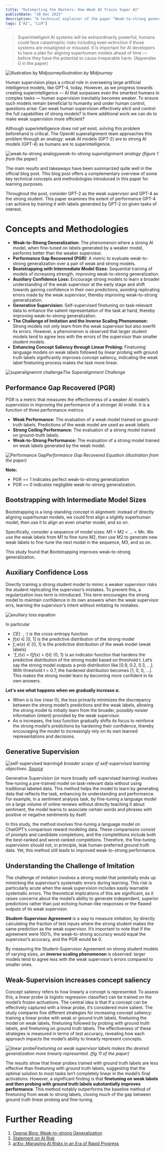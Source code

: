 ```yaml
---
title: "Outsmarting the Masters: How Weak AI Trains Super AI"
publishDate: "30 Dec 2023"
description: "A technical explainer of the paper “Weak-to-strong generalization: eliciting strong capabilities with weak supervision”"
tags: ["AI", "LLM"]
---
```


> Superintelligent AI systems will be extraordinarily powerful; humans could face catastrophic risks including even extinction if those systems are misaligned or misused. It is important for AI developers to have a plan for aligning superhuman models ahead of time — before they have the potential to cause irreparable harm. (Appendex G in the paper)

![illustration by Midjourney](https://miro.medium.com/v2/resize:fit:2000/format:webp/0*qhSCrq78wmBtYO6S)_illustration by Midjourney_

Human supervision plays a critical role in overseeing large artificial intelligence models, like GPT-4, today. However, as we progress towards creating superintelligence — AI that surpasses even the smartest humans in complex tasks — human supervision inevitably becomes weaker. To ensure such models remain beneficial to humanity and under human control, questions arise: Can weak human supervision effectively elicit and control the full capabilities of strong models? Is there additional work we can do to make weak supervision more efficient?

Although superintelligence does not yet exist, solving this problem beforehand is critical. The OpenAI superalignment team approaches this problem through an analogy: weak AI models (GPT-2) are to strong AI models (GPT-4) as humans are to superintelligence.

![weak-to-strong analogy](https://miro.medium.com/v2/resize:fit:1400/format:webp/1*JRrU94e82s2S3d2w49cz8g.png)_weak-to-strong superalignment analogy (figure 1 from the paper)_

The main results and takeaways have been summarized quite well in the official blog post. This blog post offers a complementary overview of some key technical concepts and methodologies introduced in this paper for learning purposes.

Throughout the post, consider GPT-2 as the weak supervisor and GPT-4 as the strong student. This paper examines the extent of performance GPT-4 can achieve by training it with labels generated by GPT-2 on given tasks of interest.

# Concepts and Methodologies

*   **Weak-to-Strong Generalization:** The phenomenon where a strong AI model, when fine-tuned on labels generated by a weaker model, performs better than the weaker supervisor.
*   **Performance Gap Recovered (PGR):** A metric to evaluate weak-to-strong generalization over a pair of weak and strong models.
*   **Bootstrapping with Intermediate Model Sizes:** Sequential training of models of increasing strength, improving weak-to-strong generalization.
*   **Auxiliary Confidence Loss:** Encourage strong models to learn a broader understanding of the weak supervisor at the early stage and shift towards gaining confidence in their own predictions, avoiding replicating errors made by the weak supervisor, thereby improving weak-to-strong generalization.
*   **Generative Supervision:** Self-supervised finetuning on task-relevant data to enhance the salient representation of the task at hand, thereby improving weak-to-strong generalization.
*   **The Challenge of Imitation and the Inverse Scaling Phenomenon:** Strong models not only learn from the weak supervisor but also overfit its errors. However, a phenomenon is observed that larger student models tend to agree less with the errors of the supervisor than smaller student models.
*   **Enhancing Concept Saliency through Linear Probing:** Finetuning language models on weak labels followed by linear probing with ground truth labels significantly improves concept saliency, indicating the weak label finetuning process makes the task more linear.

![superalignemnt challenge](https://miro.medium.com/v2/resize:fit:1400/format:webp/1*w-isAnbr6mxdq_XfBJvKug.jpeg)_The Superalignment Challenge_

## Performance Gap Recovered (PGR)

PGR is a metric that measures the effectiveness of a weaker AI model’s supervision in improving the performance of a stronger AI model. It is a function of three performance metrics:

*   **Weak Performance:** The evaluation of a weak model trained on ground-truth labels. Predictions of the weak model are used as _weak labels._
*   **Strong Ceiling Performance:** The evaluation of a strong model trained on ground-truth labels.
*   **Weak-to-Strong Performance:** The evaluation of a strong model trained on weak labels generated by the weak model.

![Performance Gap](https://miro.medium.com/v2/resize:fit:1400/format:webp/1*j1ibWh3WkdnsqHdYuLVbOg.png)_Performance Gap Recovered Equation (illustration from the paper)_

**Note:**

*   PGR == 1 indicates perfect weak-to-strong generalization
*   PGR == 0 indicates negligible weak-to-strong generalization.

## Bootstrapping with Intermediate Model Sizes

Bootstrapping is a long-standing concept in alignment: instead of directly aligning superhuman models, we could first align a slightly superhuman model, then use it to align an even smarter model, and so on.

Specifically, consider a sequence of model sizes: M1 < M2 < … < Mn. We use the weak labels from M1 to fine-tune M2, then use M2 to generate new weak labels to fine-tune the next model in the sequence, M3, and so on.

This study found that Bootstrapping improves weak-to-strong generalization.

## Auxiliary Confidence Loss

Directly training a strong student model to mimic a weaker supervisor risks the student replicating the supervisor’s mistakes. To prevent this, a regularization loss term is introduced. This term encourages the strong model to maintain confidence in its own answers when the weak supervisor errs, learning the supervisor’s intent without imitating its mistakes.

![axuiliary loss equation](https://miro.medium.com/v2/resize:fit:1400/format:webp/0*Bug0hhwXCTr9KZOI.png)

In particular

*   _CE_(⋅ , ⋅) is the cross-entropy function
*   _f_(_x_) ∈ \[0, 1\] is the predictive distribution of the strong model
*   _f\_w_(_x_) ∈ \[0, 1\]  is the predictive distribution of the weak model (weak labels)
*   _ˆf\_t_(_x_) = _I_\[_f_(_x_) > _t_\]∈ {0, 1} is an indicator function that hardens the predictive distribution of the strong model based on threshold _t._ Let’s say the strong model outputs a prob distribution like \[0.9, 0.2, 0.3, …\]. With threshold _t_ = 0.7, the hardened distribution becomes \[1, 0, 0, …\]. This makes the strong model learn by becoming more confident in its own answers.

**Let's see what happens when we gradually increase _α._**

*   When α is low (near 0), the loss primarily minimizes the discrepancy between the strong model’s predictions and the weak labels, allowing the strong model to initially learn from the broader, possibly noisier information (intent) provided by the weak supervisor.
*   As α increases, the loss function gradually shifts its focus to reinforce the strong model’s predictions by hardening their confidence, thereby encouraging the model to increasingly rely on its own learned representations and decisions.

## Generative Supervision

![self-supervised learning](https://miro.medium.com/v2/resize:fit:1400/format:webp/1*zRMTub64BVJFdJXd83dp3Q.png)_A broader scope of self-supervised learning objectives. [Source](https://www.researchgate.net/figure/Self-supervision-learning-classification-into-three-general-categories-and-various-other_fig2_362516198)_

Generative Supervision (or more broadly self-supervised learning) involves fine-tuning a pre-trained model on task-relevant data without using traditional labeled data. This method helps the model to learn by generating data that reflects the task, enhancing its understanding and performance. For example, in a sentiment analysis task, by fine-tuning a language model on a large volume of online reviews without directly teaching it about sentiment, the model learns to associate certain words and phrases with positive or negative sentiments by itself.

In this study, the method involves fine-tuning a language model on ChatGPT’s comparison reward modeling data. These comparisons consist of prompts and candidate completions, and the completitions include both the best-ranked and worst-ranked completions. Therefore, the fine-tuning supervision should not, in principle, leak human-preferred ground truth data. Yet, this method still leads to improved weak-to-strong performance.

## Understanding the Challenge of Imitation

The challenge of imitation involves a strong model that potentially ends up mimicking the supervisor’s systematic errors during learning. This risk is particularly acute when the weak supervision includes easily learnable systematic errors. The theoretical implications of this are significant, as it raises concerns about the model’s ability to generate independent, superior predictions rather than just echoing human-like responses or the flawed outputs of its weak supervisor.

**Student-Supervisor Agreement** is a way to measure imitation, by directly calculating the fraction of test inputs where the strong student makes the same prediction as the weak supervisor. It’s important to note that if the agreement were 100%, the weak-to-strong accuracy would equal the supervisor’s accuracy, and the PGR would be 0.

By measuring the Student-Supervisor Agreement on strong student models of varying sizes, an **inverse scaling phenomenon** is observed: larger models tend to agree less with the weak supervisor’s errors compared to smaller ones.

## Weak-Supervision increases concept saliency

Concept saliency refers to how linearly a concept is represented. To assess this, a linear probe (a logistic regression classifier) can be trained on the model’s frozen activations. The central idea is that if a concept can be effectively captured with a linear probe, it’s considered more salient. The study compares five different strategies for increasing concept saliency: training a linear probe with weak or ground truth labels, finetuning the model on weak labels, finetuning followed by probing with ground truth labels, and finetuning on ground truth labels. The effectiveness of these strategies is measured in terms of test accuracy, revealing how each approach impacts the model’s ability to linearly represent concepts.

![linear probe](https://miro.medium.com/v2/resize:fit:1400/format:webp/1*NuGNNpEscWE3dK5m6NsEiw.png)_Finetuning on weak supervisor labels makes the desired generalization more linearly represented. (fig 11 of the paper)_

The results show that linear probes trained with ground truth labels are less effective than finetuning with ground truth labels, suggesting that the optimal solution to most tasks isn’t completely linear in the model’s final activations. However, a significant finding is that **finetuning on weak labels and then probing with ground truth labels substantially improves performance**. This method notably outperforms the baseline method of finetuning from weak to strong labels, closing much of the gap between ground truth linear probing and fine-tuning.

# Further Reading
1. [Openai Blog: Weak-to-strong Generalization](https://openai.com/research/weak-to-strong-generalization)
2. [Statement on AI Risk](https://www.safe.ai/statement-on-ai-risk)
3. [arXiv: Managing AI Risks in an Era of Rapid Progress](https://arxiv.org/abs//2310.17688)